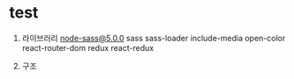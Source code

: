 # test

1. 라이브러리
   node-sass@5.0.0
   sass
   sass-loader
   include-media
   open-color
   react-router-dom
   redux
   react-redux

2. 구조
